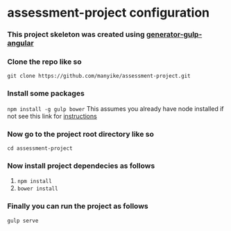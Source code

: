 # assessment-project configuration

### This project skeleton was created using [generator-gulp-angular](https://github.com/Swiip/generator-gulp-angular)

### Clone the repo like so
`git clone https://github.com/manyike/assessment-project.git`

### Install some packages
`npm install -g gulp bower` This assumes you already have node installed if not see this link for [instructions](https://nodejs.org/en/download/package-manager/)

### Now go to the project root directory like so 
`cd assessment-project`

### Now install project dependecies as follows
1. `npm install`
2. `bower install`

### Finally you can run the project as follows

`gulp serve`
